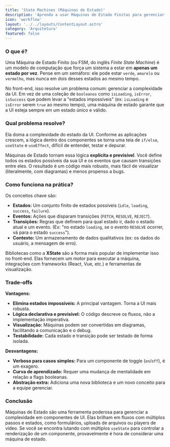 ```yaml
---
title: 'State Machines (Máquinas de Estado)'
description: 'Aprenda a usar Máquinas de Estado Finitas para gerenciar estados complexos na UI, eliminando bugs de estados impossíveis e tornando a lógica de componentes mais previsível e robusta.'
icon: 'workflow'
layout: '../../layouts/ContentLayout.astro'
category: 'Arquitetura'
featured: false
---
```


### O que é?

Uma Máquina de Estado Finito (ou FSM, do inglês *Finite State Machine*) é um modelo de computação que força um sistema a estar em **apenas um estado por vez**. Pense em um semáforo: ele pode estar `verde`, `amarelo` ou `vermelho`, mas nunca em dois desses estados ao mesmo tempo.

No front-end, isso resolve um problema comum: gerenciar a complexidade da UI. Em vez de uma coleção de `booleanos` como `isLoading`, `isError`, `isSuccess` que podem levar a "estados impossíveis" (ex: `isLoading` e `isError` serem `true` ao mesmo tempo), uma máquina de estado garante que a UI esteja sempre em um estado único e válido.

### Qual problema resolve?

Ela doma a complexidade do estado da UI. Conforme as aplicações crescem, a lógica dentro dos componentes se torna uma teia de `if/else`, `useState` e `useEffect`, difícil de entender, testar e depurar.

Máquinas de Estado tornam essa lógica **explícita e previsível**. Você define todos os estados possíveis da sua UI e os eventos que causam transições entre eles. O resultado é um código mais robusto, mais fácil de visualizar (literalmente, com diagramas) e menos propenso a bugs.

### Como funciona na prática?

Os conceitos chave são:
- **Estados:** Um conjunto finito de estados possíveis (`idle`, `loading`, `success`, `failure`).
- **Eventos:** Ações que disparam transições (`FETCH`, `RESOLVE`, `REJECT`).
- **Transições:** Regras que definem para qual estado ir, dado o estado atual e um evento. (Ex: "no estado `loading`, se o evento `RESOLVE` ocorrer, vá para o estado `success`").
- **Contexto:** Um armazenamento de dados qualitativos (ex: os dados do usuário, a mensagem de erro).

Bibliotecas como a **XState** são a forma mais popular de implementar isso no front-end. Elas fornecem um motor para executar a máquina, integrações com frameworks (React, Vue, etc.) e ferramentas de visualização.

### Trade-offs

**Vantagens:**
- **Elimina estados impossíveis:** A principal vantagem. Torna a UI mais robusta.
- **Lógica declarativa e previsível:** O código descreve os fluxos, não a implementação imperativa.
- **Visualização:** Máquinas podem ser convertidas em diagramas, facilitando a comunicação e o debug.
- **Testabilidade:** Cada estado e transição pode ser testado de forma isolada.

**Desvantagens:**
- **Verboso para casos simples:** Para um componente de toggle (`on`/`off`), é um exagero.
- **Curva de aprendizado:** Requer uma mudança de mentalidade em relação a flags booleanas.
- **Abstração extra:** Adiciona uma nova biblioteca e um novo conceito para a equipe gerenciar.

### Conclusão

Máquinas de Estado são uma ferramenta poderosa para gerenciar a complexidade em componentes de UI. Elas brilham em fluxos com múltiplos passos e estados, como formulários, uploads de arquivos ou players de vídeo. Se você se encontra lutando com múltiplos `useState` para controlar a renderização de um componente, provavelmente é hora de considerar uma máquina de estado.
